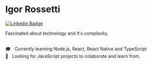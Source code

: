 # Igor Rossetti

[![Linkedin Badge](https://img.shields.io/badge/-IgorRossetti-blue?style=flat-square&logo=Linkedin&logoColor=white&link=https://www.linkedin.com/in/igor-nicolau-rossetti-a840b7b4/)](https://www.linkedin.com/in/igor-nicolau-rossetti-a840b7b4/)

Fascinated about technology and it's complexity.

<br/> :mortar_board: &nbsp; Currently learning Node.js, React, React Native and TypeScript
<br/> :muscle: &nbsp; Looking for JavaScript projects to colaborate and learn from.

